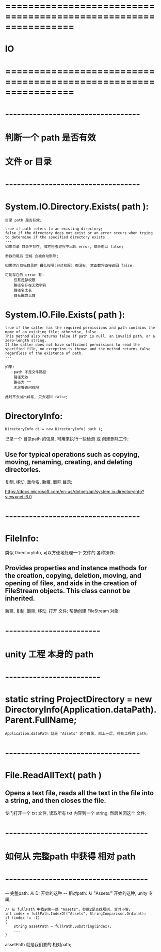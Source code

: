 # ================================================================ #
#                    IO
# ================================================================ #


# ---------------------------------- #
#   判断一个 path 是否有效
#      文件 or 目录
# ---------------------------------- #


# System.IO.Directory.Exists( path ):
    目录 path 是否有效;

    true if path refers to an existing directory; 
    false if the directory does not exist or an error occurs when trying to determine if the specified directory exists.
    ---
    如果目录 目录不存在, 或在检查过程中出现 error, 都会返回 false;

    参数的尾后 空格 会被自动删除;

    如果你连目标目录的 最低权限(只读权限) 都没有, 本函数将直接返回 false;

    可能存在的 error 有:
        没有足够权限
        路径名存在无效字符
        路径名太长
        目标磁盘无效

# System.IO.File.Exists( path ):
    true if the caller has the required permissions and path contains the name of an existing file; otherwise, false. 
    This method also returns false if path is null, an invalid path, or a zero-length string. 
    If the caller does not have sufficient permissions to read the specified file, no exception is thrown and the method returns false regardless of the existence of path.
    ---

    如果: 
        path 不是文件路径
        路径无效
        路径为 ""
        无足够访问权限
    
    此时不会抛出异常, 只会返回 false;



#  DirectoryInfo:

    DirectoryInfo di = new DirectoryInfo( path );

记录一个 目录path 的信息, 可用来执行一些检测 或 创建删除工作;

Use for typical operations such as copying, moving, renaming, creating, and deleting directories.
---
复制, 移动, 重命名, 新建, 删除 目录;


https://docs.microsoft.com/en-us/dotnet/api/system.io.directoryinfo?view=net-6.0




# ---------------------------------- #
#   FileInfo:
类似 DirectoryInfo, 可以方便地处理一个 文件的 各种操作;

Provides properties and instance methods for the creation, copying, deletion, moving, and opening of files, and aids in the creation of FileStream objects. This class cannot be inherited.
---
新建, 复制, 删除, 移动, 打开 文件; 帮助创建 FileStream 对象; 




# ------------------------ #
#   unity 工程 本身的 path
# ------------------------ #
# static string ProjectDirectory = new DirectoryInfo(Application.dataPath).Parent.FullName;

    Application.dataPath 就是 "Assets" 这个目录, 向上一层, 得到工程的 path;





# ---------------------------------- #
#  File.ReadAllText( path )

Opens a text file, reads all the text in the file into a string, and then closes the file.
---
专门打开一个 txt 文件, 读取所有 txt 内容到一个 string, 然后关闭这个 文件;




# ------------------------------------ #
#   如何从 完整path 中获得 相对 path
# ------------------------------------ #

-- 完整path: 从 D: 开始的这种
-- 相对path: 从 "Assets/" 开始的这种, unity 专属;

    // 从 fullPath 中找到第一处 "Assets"; 参数2是查找规则, 暂时不管;
    int index = fullPath.IndexOf("Assets", StringComparison.Ordinal);
    if (index != -1)
    {
        string assetPath = fullPath.Substring(index);
        ...
    }

assetPath 就是我们要的 相对path;














